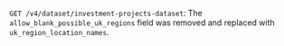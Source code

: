 `GET /v4/dataset/investment-projects-dataset`: The `allow_blank_possible_uk_regions` field was removed and replaced with `uk_region_location_names`.
